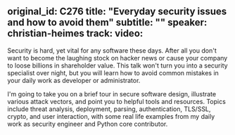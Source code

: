 original_id: C276
title: "Everyday security issues and how to avoid them"
subtitle: ""
speaker: christian-heimes
track: 
video:
---
Security is hard, yet vital for any software these days. After all you don't want to become the laughing stock on hacker news or cause your company to loose billions in shareholder value. This talk won't turn you into a security specialist over night, but you will learn how to avoid common mistakes in your daily work as developer or administrator.

I'm going to take you on a brief tour in secure software design, illustrate various attack vectors, and point you to helpful tools and resources. Topics include threat analysis, deployment, parsing, authentication, TLS/SSL, crypto, and user interaction, with some real life examples from my daily work as security engineer and Python core contributor.
